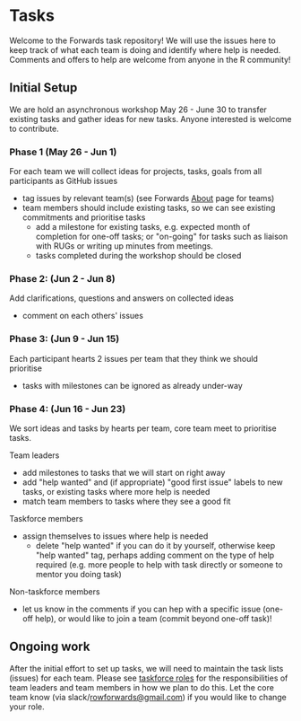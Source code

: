 # Tasks

Welcome to the Forwards task repository! We will use the issues here to keep track of what each team is doing and identify where help is 
needed. Comments and offers to help are welcome from anyone in the R community!

## Initial Setup

We are hold an asynchronous workshop May 26 - June 30 to transfer existing tasks and gather ideas for new tasks. Anyone interested is 
welcome to contribute.

### Phase 1 (May 26 - Jun 1)

For each team we will collect ideas for projects, tasks, goals from all participants as GitHub issues
 - tag issues by relevant team(s) (see Forwards [About](https://forwards.github.io/about/) page for teams)
 - team members should include existing tasks, so we can see existing commitments and prioritise tasks 
    - add a milestone for existing tasks, e.g. expected month of completion for one-off tasks; or "on-going" for tasks such as liaison 
    with RUGs or writing up minutes from meetings.
    - tasks completed during the workshop should be closed
 
### Phase 2: (Jun 2 - Jun 8)

Add clarifications, questions and answers on collected ideas
 - comment on each others' issues
 
### Phase 3: (Jun 9 - Jun 15)

Each participant hearts 2 issues per team that they think we should prioritise
 - tasks with milestones can be ignored as already under-way
 
### Phase 4: (Jun 16 - Jun 23)

We sort ideas and tasks by hearts per team, core team meet to prioritise tasks. 

Team leaders 
 - add milestones to tasks that we will start on right away
 - add "help wanted" and (if appropriate) "good first issue" labels to new tasks, or existing tasks where more help is needed
 - match team members to tasks where they see a good fit

Taskforce members
 - assign themselves to issues where help is needed
   - delete "help wanted" if you can do it by yourself, otherwise keep "help wanted" tag, perhaps adding comment on the type of help 
   required (e.g. more people to help with task directly or someone to mentor you doing task)
   
Non-taskforce members
 - let us know in the comments if you can hep with a specific issue (one-off help), or would like to join a team (commit beyond 
 one-off task)!
 
## Ongoing work

After the initial effort to set up tasks, we will need to maintain the task lists (issues) for each team. Please see 
[taskforce roles](taskforce_roles.md) for the responsibilities of team leaders and team members in how we plan to do this. Let the core 
team know (via slack/rowforwards@gmail.com) if you would like to change your role.
